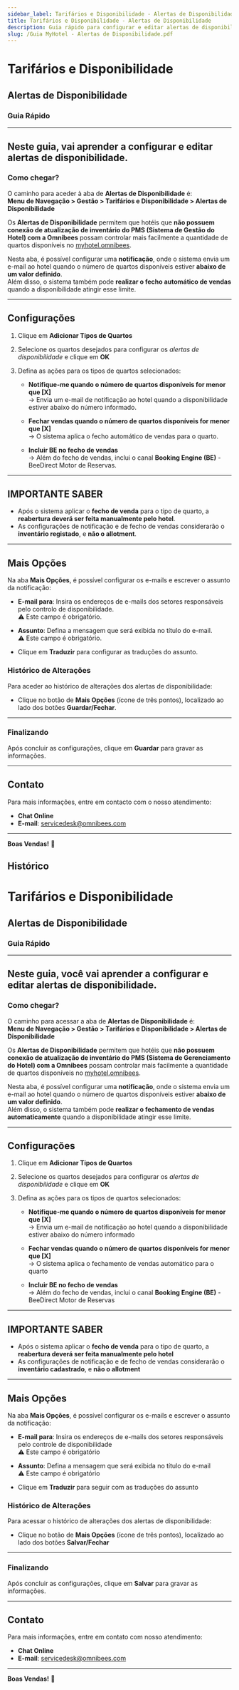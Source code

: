 ```yaml
---
sidebar_label: Tarifários e Disponibilidade - Alertas de Disponibilidade  
title: Tarifários e Disponibilidade - Alertas de Disponibilidade  
description: Guia rápido para configurar e editar alertas de disponibilidade que notificam via email e encerram automaticamente vendas quando a disponibilidade atingir determinado limite.  
slug: /Guia MyHotel - Alertas de Disponibilidade.pdf  
---
```


# Tarifários e Disponibilidade

## Alertas de Disponibilidade

### Guia Rápido

---

## Neste guia, vai aprender a configurar e editar alertas de disponibilidade.

### Como chegar?

O caminho para aceder à aba de **Alertas de Disponibilidade** é:  
**Menu de Navegação > Gestão > Tarifários e Disponibilidade > Alertas de Disponibilidade**

Os **Alertas de Disponibilidade** permitem que hotéis que **não possuem conexão de atualização de inventário do PMS (Sistema de Gestão do Hotel) com a Omnibees** possam controlar mais facilmente a quantidade de quartos disponíveis no [myhotel.omnibees](<https://myhotel.omnibees.com> "myhotel.omnibees").

Nesta aba, é possível configurar uma **notificação**, onde o sistema envia um e-mail ao hotel quando o número de quartos disponíveis estiver **abaixo de um valor definido**.  
Além disso, o sistema também pode **realizar o fecho automático de vendas** quando a disponibilidade atingir esse limite.

---

## Configurações

1. Clique em **Adicionar Tipos de Quartos**  
2. Selecione os quartos desejados para configurar os *alertas de disponibilidade* e clique em **OK**  
3. Defina as ações para os tipos de quartos selecionados:

   - **Notifique-me quando o número de quartos disponíveis for menor que [X]**  
     → Envia um e-mail de notificação ao hotel quando a disponibilidade estiver abaixo do número informado.

   - **Fechar vendas quando o número de quartos disponíveis for menor que [X]**  
     → O sistema aplica o fecho automático de vendas para o quarto.

   - **Incluir BE no fecho de vendas**  
     → Além do fecho de vendas, inclui o canal **Booking Engine (BE)** - BeeDirect Motor de Reservas.

---

## IMPORTANTE SABER

- Após o sistema aplicar o **fecho de venda** para o tipo de quarto, a **reabertura deverá ser feita manualmente pelo hotel**.  
- As configurações de notificação e de fecho de vendas considerarão o **inventário registado**, e **não o allotment**.

---

## Mais Opções

Na aba **Mais Opções**, é possível configurar os e-mails e escrever o assunto da notificação:

- **E-mail para**: Insira os endereços de e-mails dos setores responsáveis pelo controlo de disponibilidade.  
  ⚠️ Este campo é obrigatório.

- **Assunto**: Defina a mensagem que será exibida no título do e-mail.  
  ⚠️ Este campo é obrigatório.

- Clique em **Traduzir** para configurar as traduções do assunto.

### Histórico de Alterações

Para aceder ao histórico de alterações dos alertas de disponibilidade:

- Clique no botão de **Mais Opções** (ícone de três pontos), localizado ao lado dos botões **Guardar/Fechar**.

---

### Finalizando

Após concluir as configurações, clique em **Guardar** para gravar as informações.

---

## Contato

Para mais informações, entre em contacto com o nosso atendimento:

- **Chat Online**  
- **E-mail**: [servicedesk@omnibees.com](<mailto:servicedesk@omnibees.com> "servicedesk@omnibees.com")

---

**Boas Vendas!** 🚀

## Histórico
# Tarifários e Disponibilidade  
## Alertas de Disponibilidade  
### Guia Rápido

---

## Neste guia, você vai aprender a configurar e editar alertas de disponibilidade.

### Como chegar?

O caminho para acessar a aba de **Alertas de Disponibilidade** é:  
**Menu de Navegação > Gestão > Tarifários e Disponibilidade > Alertas de Disponibilidade**

Os **Alertas de Disponibilidade** permitem que hotéis que **não possuem conexão de atualização de inventário do PMS (Sistema de Gerenciamento do Hotel) com a Omnibees** possam controlar mais facilmente a quantidade de quartos disponíveis no [myhotel.omnibees](https://myhotel.omnibees.com).

Nesta aba, é possível configurar uma **notificação**, onde o sistema envia um e-mail ao hotel quando o número de quartos disponíveis estiver **abaixo de um valor definido**.  
Além disso, o sistema também pode **realizar o fechamento de vendas automaticamente** quando a disponibilidade atingir esse limite.

---

## Configurações

1. Clique em **Adicionar Tipos de Quartos**
2. Selecione os quartos desejados para configurar os *alertas de disponibilidade* e clique em **OK**
3. Defina as ações para os tipos de quartos selecionados:

   - **Notifique-me quando o número de quartos disponíveis for menor que [X]**  
     → Envia um e-mail de notificação ao hotel quando a disponibilidade estiver abaixo do número informado

   - **Fechar vendas quando o número de quartos disponíveis for menor que [X]**  
     → O sistema aplica o fechamento de vendas automático para o quarto

   - **Incluir BE no fecho de vendas**  
     → Além do fecho de vendas, inclui o canal **Booking Engine (BE)** - BeeDirect Motor de Reservas

---

## IMPORTANTE SABER

- Após o sistema aplicar o **fecho de venda** para o tipo de quarto, a **reabertura deverá ser feita manualmente pelo hotel**
- As configurações de notificação e de fecho de vendas considerarão o **inventário cadastrado**, e **não o allotment**

---

## Mais Opções

Na aba **Mais Opções**, é possível configurar os e-mails e escrever o assunto da notificação:

- **E-mail para**: Insira os endereços de e-mails dos setores responsáveis pelo controle de disponibilidade  
  ⚠️ Este campo é obrigatório

- **Assunto**: Defina a mensagem que será exibida no título do e-mail  
  ⚠️ Este campo é obrigatório

- Clique em **Traduzir** para seguir com as traduções do assunto

### Histórico de Alterações

Para acessar o histórico de alterações dos alertas de disponibilidade:

- Clique no botão de **Mais Opções** (ícone de três pontos), localizado ao lado dos botões **Salvar/Fechar**

---

### Finalizando

Após concluir as configurações, clique em **Salvar** para gravar as informações.

---

## Contato

Para mais informações, entre em contato com nosso atendimento:

- **Chat Online**
- **E-mail**: [servicedesk@omnibees.com](mailto:servicedesk@omnibees.com)

---

**Boas Vendas!** 🚀